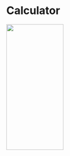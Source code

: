 # Calculator



<img align="left" src="https://github.com/MaybeRT-rt/gif/blob/main/Simulator%20Screenshot%20-%20iPhone%2013%20-%202023-11-02%20at%2013.12.28.png" width="150" height="330">

